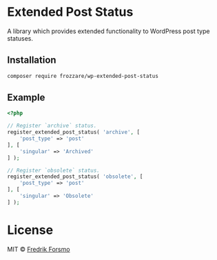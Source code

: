 # Extended Post Status

A library which provides extended functionality to WordPress post type statuses.

## Installation

```sh
composer require frozzare/wp-extended-post-status
```

## Example

```php
<?php

// Register `archive` status.
register_extended_post_status( 'archive', [
	'post_type' => 'post'
], [
	'singular' => 'Archived'
] );

// Register `obsolete` status.
register_extended_post_status( 'obsolete', [
	'post_type' => 'post'
], [
	'singular' => 'Obsolete'
] );
```

# License

MIT © [Fredrik Forsmo](https://github.com/frozzare)
